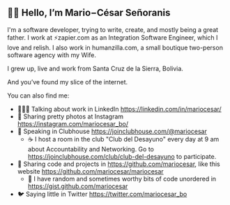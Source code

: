 
## 👋🏼 Hello, I’m Mario−César Señoranis

I'm a software developer, trying to write, create, and mostly being a great father. I work at ⚡️zapier.com as an Integration Software Engineer, which I love and relish. I also work in humanzilla.com, a small boutique two-person software agency with my Wife.

I grew up, live and work from Santa Cruz de la Sierra, Bolivia.

And you’ve found my slice of the internet.

You can also find me:

- 🧑🏽‍💻 Talking about work in LinkedIn https://linkedin.com/in/mariocesar/
- 📸 Sharing pretty photos at Instagram https://instagram.com/mariocesar_bo/
- 🎉 Speaking in Clubhouse https://joinclubhouse.com/@mariocesar
  - ☕️ I host a room in the club "Club del Desayuno" every day at 9 am about Accountability and Networking.
    Go to https://joinclubhouse.com/club/club-del-desayuno to participate.
- 👾 Sharing code and projects in https://github.com/mariocesar, like this website https://github.com/mariocesar/mariocesar
  - 📝 I have random and sometimes worthy bits of code unordered in https://gist.github.com/mariocesar
- 🐦 Saying little in Twitter https://twitter.com/mariocesar_bo
